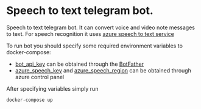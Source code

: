 # Speech to text telegram bot.
Speech to text telegram bot. It can convert voice and video note messages to text. For speech recognition it uses [azure speech to text service](https://azure.microsoft.com/en-us/services/cognitive-services/speech-to-text/)


To run bot you should specify some required environment variables to docker-compose:
- [bot_api_key](https://github.com/Leonqn/speech-to-text-bot/blob/master/bot_config.env#L1) can be obtained through the [BotFather](https://telegram.me/botfather)
- [azure_speech_key](https://github.com/Leonqn/speech-to-text-bot/blob/master/speech_service_config.env#L1) and [azure_speech_region](https://github.com/Leonqn/speech-to-text-bot/blob/master/speech_service_config.env#L2) can be obtained through azure control panel

After specifying variables simply run
``` console
docker-compose up
```

